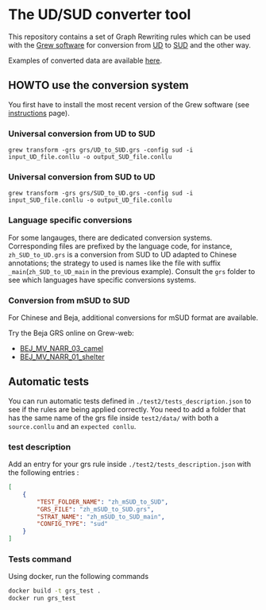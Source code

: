 
# The UD/SUD converter tool

This repository contains a set of Graph Rewriting rules which can be used with the [Grew software](http://grew.fr) for conversion from [UD](http://universaldependencies.org/) to [SUD](https://surfacesyntacticud.github.io/) and the other way.

Examples of converted data are available [here](https://surfacesyntacticud.github.io/data).

## HOWTO use the conversion system

You first have to install the most recent version of the Grew software (see [instructions](https://grew.fr/usage/install/) page).

### Universal conversion from UD to SUD

```
grew transform -grs grs/UD_to_SUD.grs -config sud -i input_UD_file.conllu -o output_SUD_file.conllu
```

### Universal conversion from SUD to UD

```
grew transform -grs grs/SUD_to_UD.grs -config sud -i input_SUD_file.conllu -o output_UD_file.conllu
```

### Language specific conversions
For some langauges, there are dedicated conversion systems.
Corresponding files are prefixed by the language code, for instance, `zh_SUD_to_UD.grs` is a conversion from SUD to UD adapted to Chinese annotations; the strategy to used is names like the file with suffix `_main`(`zh_SUD_to_UD_main` in the previous example).
Consult the `grs` folder to see which languages have specific conversions systems.

### Conversion from mSUD to SUD

For Chinese and Beja, additional conversions for mSUD format are available.

Try the Beja GRS online on Grew-web:
 * [BEJ_MV_NARR_03_camel](http://transform.grew.fr/?grs=https://raw.githubusercontent.com/surfacesyntacticud/tools/master/morph2word/morph2word.grs&corpus=https://raw.githubusercontent.com/surfacesyntacticud/SUD_Beja-NSC/master/BEJ_MV_NARR_03_camel.conllu)
 * [BEJ_MV_NARR_01_shelter](http://transform.grew.fr/?grs=https://raw.githubusercontent.com/surfacesyntacticud/tools/master/morph2word/morph2word.grs&corpus=https://raw.githubusercontent.com/surfacesyntacticud/SUD_Beja-NSC/master/BEJ_MV_NARR_01_shelter.conllu)


## Automatic tests
You can run automatic tests defined in `./test2/tests_description.json` to see if the rules are being applied correctly.
You need to add a folder that has the same name of the grs file inside `test2/data/` with both a `source.conllu` and an `expected conllu`.

### test description
Add an entry for your grs rule inside `./test2/tests_description.json` with the following entries :
```json
[
    {
        "TEST_FOLDER_NAME": "zh_mSUD_to_SUD",
        "GRS_FILE": "zh_mSUD_to_SUD.grs",
        "STRAT_NAME": "zh_mSUD_to_SUD_main",
        "CONFIG_TYPE": "sud"
    }
]
```

### Tests command
Using docker, run the following commands

```bash
docker build -t grs_test . 
docker run grs_test
```